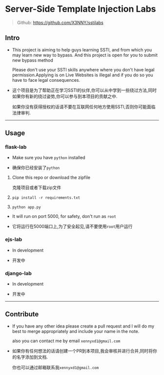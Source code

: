 # Server-Side Template Injection Labs
> Github: https://github.com/X3NNY/sstilabs

## Intro

* This project is aiming to help guys learning SSTI, and from which you may learn new way to bypass. And this project is open for you to submit new bypass method

    Please don't use your SSTI skills anywhere where you don't have legal permission.Applying is on Live Websites is illegal and if you do so you have to face legal consequences.

* 这个项目是为了帮助正在学习SSTI的伙伴,你可以从中学到一些绕过方法,同时如果你有新的绕过姿势,你可以参与到本项目的贡献之中.

    如果你没有获得授权的话请不要在互联网任何地方使用SSTI,否则你可能面临法律审判.
---

## Usage

### flask-lab

* Make sure you have `python` installed

* 确保你已经安装了`python`

1. Clone this repo or download the zipfile

    克隆项目或者下载zip文件

2. `pip install -r requirements.txt`

3. `python app.py`

* It will run on port 5000, for safety, don't run as `root`

* 它将运行在5000端口上,为了安全起见,请不要使用`root`用户运行

### ejs-lab

* In development

* 开发中

### django-lab

* In development

* 开发中

---

## Contribute

* If you have any other idea please create a pull request and I will do my best to merge appropriately and include your name in the note.
    
    also you can contact me by email `xennyxd1@gmail.com`

* 如果你有任何想法的话请创建一个PR到本项目,我会审核并进行合并,同时将你的名字添加到文档.

    你也可以通过邮箱联系我`xennyxd1@gmail.com`

